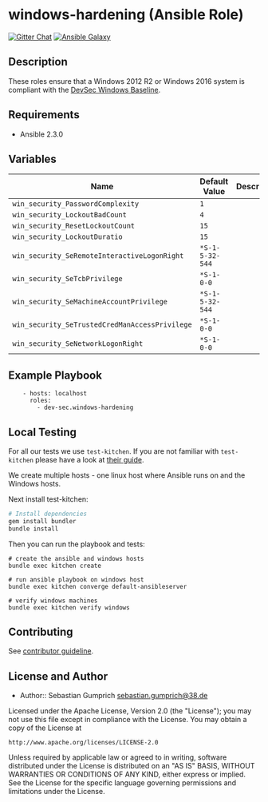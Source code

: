 # windows-hardening (Ansible Role)

[![Gitter Chat](https://badges.gitter.im/Join%20Chat.svg)][2]
[![Ansible Galaxy]()][3]

## Description

These roles ensure that a Windows 2012 R2 or Windows 2016 system is compliant with the [DevSec Windows Baseline](https://github.com/dev-sec/windows-baseline).

## Requirements

* Ansible 2.3.0

## Variables

| Name                                           | Default Value   | Description                         |
| ---------------------------------------------- | --------------- | ----------------------------------- |
| `win_security_PasswordComplexity`              | `1`             |                                     |
| `win_security_LockoutBadCount`                 | `4`             |                                     |
| `win_security_ResetLockoutCount`               | `15`            |                                     |
| `win_security_LockoutDuratio`                  | `15`            |                                     |
| `win_security_SeRemoteInteractiveLogonRight`   | `*S-1-5-32-544` |                                     |
| `win_security_SeTcbPrivilege`                  | `*S-1-0-0`      |                                     |
| `win_security_SeMachineAccountPrivilege`       | `*S-1-5-32-544` |                                     |
| `win_security_SeTrustedCredManAccessPrivilege` | `*S-1-0-0`      |                                     |
| `win_security_SeNetworkLogonRight`             | `*S-1-0-0`      |                                     |

## Example Playbook

```
    - hosts: localhost
      roles:
        - dev-sec.windows-hardening
```

## Local Testing

For all our tests we use `test-kitchen`. If you are not familiar with `test-kitchen` please have a look at [their guide](http://kitchen.ci/docs/getting-started).

We create multiple hosts - one linux host where Ansible runs on and the Windows hosts.

Next install test-kitchen:

```bash
# Install dependencies
gem install bundler
bundle install
```

Then you can run the playbook and tests:
```
# create the ansible and windows hosts
bundle exec kitchen create

# run ansible playbook on windows host
bundle exec kitchen converge default-ansibleserver

# verify windows machines
bundle exec kitchen verify windows

```

## Contributing

See [contributor guideline](CONTRIBUTING.md).

## License and Author

* Author:: Sebastian Gumprich <sebastian.gumprich@38.de>

Licensed under the Apache License, Version 2.0 (the "License");
you may not use this file except in compliance with the License.
You may obtain a copy of the License at

    http://www.apache.org/licenses/LICENSE-2.0

Unless required by applicable law or agreed to in writing, software
distributed under the License is distributed on an "AS IS" BASIS,
WITHOUT WARRANTIES OR CONDITIONS OF ANY KIND, either express or implied.
See the License for the specific language governing permissions and
limitations under the License.


[1]: http://travis-ci.org/dev-sec/ansible-os-hardening
[2]: https://gitter.im/dev-sec/general
[3]: https://galaxy.ansible.com/dev-sec/os-hardening

